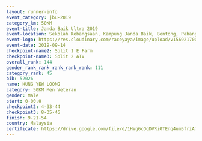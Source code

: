 ```yaml
---
layout: runner-info 
event_category: jbu-2019 
category_km: 50KM 
event-title: Janda Baik Ultra 2019 
event-location: Sekolah Kebangsaan, Kampung Janda Baik, Bentong, Pahang, Malaysia 
event-logo: https://res.cloudinary.com/raceyaya/image/upload/v1569217009/logo/janda-baik_vch1pc.jpg 
event-date: 2019-09-14 
checkpoint-name2: Split 1 E Farm 
checkpoint-name3: Split 2 ATV 
overall_rank: 144
gender_rank_rank_rank_rank_rank: 111
category_rank: 45
bib: 52026
name: HUNG YEW LOONG
category: 50KM Men Veteran
gender: Male
start: 0-00.0
checkpoint2: 4-33-44
checkpoint3: 8-35-46
finish: 9-21-54
country: Malaysia
certificate: https://drive.google.com/file/d/1HVg6cOqDVRi0TEnq4um5friAmGZ5I0vP/view?usp=sharing
---
```

